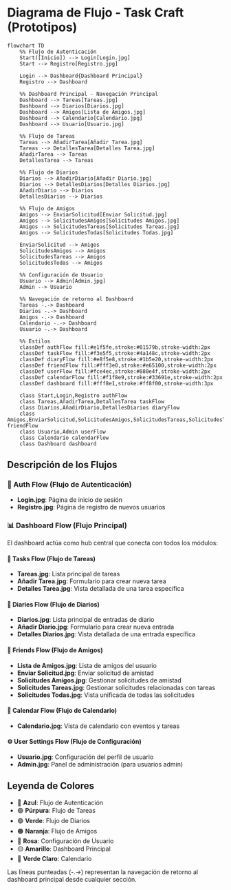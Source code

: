 # Diagrama de Flujo - Task Craft (Prototipos)

```mermaid
flowchart TD
    %% Flujo de Autenticación
    Start([Inicio]) --> Login[Login.jpg]
    Start --> Registro[Registro.jpg]
    
    Login --> Dashboard{Dashboard Principal}
    Registro --> Dashboard
    
    %% Dashboard Principal - Navegación Principal
    Dashboard --> Tareas[Tareas.jpg]
    Dashboard --> Diarios[Diarios.jpg]
    Dashboard --> Amigos[Lista de Amigos.jpg]
    Dashboard --> Calendario[Calendario.jpg]
    Dashboard --> Usuario[Usuario.jpg]
    
    %% Flujo de Tareas
    Tareas --> AñadirTarea[Añadir Tarea.jpg]
    Tareas --> DetallesTarea[Detalles Tarea.jpg]
    AñadirTarea --> Tareas
    DetallesTarea --> Tareas
    
    %% Flujo de Diarios
    Diarios --> AñadirDiario[Añadir Diario.jpg]
    Diarios --> DetallesDiarios[Detalles Diarios.jpg]
    AñadirDiario --> Diarios
    DetallesDiarios --> Diarios
    
    %% Flujo de Amigos
    Amigos --> EnviarSolicitud[Enviar Solicitud.jpg]
    Amigos --> SolicitudesAmigos[Solicitudes Amigos.jpg]
    Amigos --> SolicitudesTareas[Solicitudes Tareas.jpg]
    Amigos --> SolicitudesTodas[Solicitudes Todas.jpg]
    
    EnviarSolicitud --> Amigos
    SolicitudesAmigos --> Amigos
    SolicitudesTareas --> Amigos
    SolicitudesTodas --> Amigos
    
    %% Configuración de Usuario
    Usuario --> Admin[Admin.jpg]
    Admin --> Usuario
    
    %% Navegación de retorno al Dashboard
    Tareas -.-> Dashboard
    Diarios -.-> Dashboard
    Amigos -.-> Dashboard
    Calendario -.-> Dashboard
    Usuario -.-> Dashboard
    
    %% Estilos
    classDef authFlow fill:#e1f5fe,stroke:#01579b,stroke-width:2px
    classDef taskFlow fill:#f3e5f5,stroke:#4a148c,stroke-width:2px
    classDef diaryFlow fill:#e8f5e8,stroke:#1b5e20,stroke-width:2px
    classDef friendFlow fill:#fff3e0,stroke:#e65100,stroke-width:2px
    classDef userFlow fill:#fce4ec,stroke:#880e4f,stroke-width:2px
    classDef calendarFlow fill:#f1f8e9,stroke:#33691e,stroke-width:2px
    classDef dashboard fill:#fff8e1,stroke:#ff8f00,stroke-width:3px
    
    class Start,Login,Registro authFlow
    class Tareas,AñadirTarea,DetallesTarea taskFlow
    class Diarios,AñadirDiario,DetallesDiarios diaryFlow
    class Amigos,EnviarSolicitud,SolicitudesAmigos,SolicitudesTareas,SolicitudesTodas friendFlow
    class Usuario,Admin userFlow
    class Calendario calendarFlow
    class Dashboard dashboard
```

## Descripción de los Flujos

### 🔐 Auth Flow (Flujo de Autenticación)
- **Login.jpg**: Página de inicio de sesión
- **Registro.jpg**: Página de registro de nuevos usuarios

### 📊 Dashboard Flow (Flujo Principal)
El dashboard actúa como hub central que conecta con todos los módulos:

#### 📝 Tasks Flow (Flujo de Tareas)
- **Tareas.jpg**: Lista principal de tareas
- **Añadir Tarea.jpg**: Formulario para crear nueva tarea
- **Detalles Tarea.jpg**: Vista detallada de una tarea específica

#### 📖 Diaries Flow (Flujo de Diarios)
- **Diarios.jpg**: Lista principal de entradas de diario
- **Añadir Diario.jpg**: Formulario para crear nueva entrada
- **Detalles Diarios.jpg**: Vista detallada de una entrada específica

#### 👥 Friends Flow (Flujo de Amigos)
- **Lista de Amigos.jpg**: Lista de amigos del usuario
- **Enviar Solicitud.jpg**: Enviar solicitud de amistad
- **Solicitudes Amigos.jpg**: Gestionar solicitudes de amistad
- **Solicitudes Tareas.jpg**: Gestionar solicitudes relacionadas con tareas
- **Solicitudes Todas.jpg**: Vista unificada de todas las solicitudes

#### 📅 Calendar Flow (Flujo de Calendario)
- **Calendario.jpg**: Vista de calendario con eventos y tareas

#### ⚙️ User Settings Flow (Flujo de Configuración)
- **Usuario.jpg**: Configuración del perfil de usuario
- **Admin.jpg**: Panel de administración (para usuarios admin)

## Leyenda de Colores
- 🔵 **Azul**: Flujo de Autenticación
- 🟣 **Púrpura**: Flujo de Tareas
- 🟢 **Verde**: Flujo de Diarios
- 🟠 **Naranja**: Flujo de Amigos
- 🔴 **Rosa**: Configuración de Usuario
- 🟡 **Amarillo**: Dashboard Principal
- 🌿 **Verde Claro**: Calendario

Las líneas punteadas (-.->)  representan la navegación de retorno al dashboard principal desde cualquier sección.


